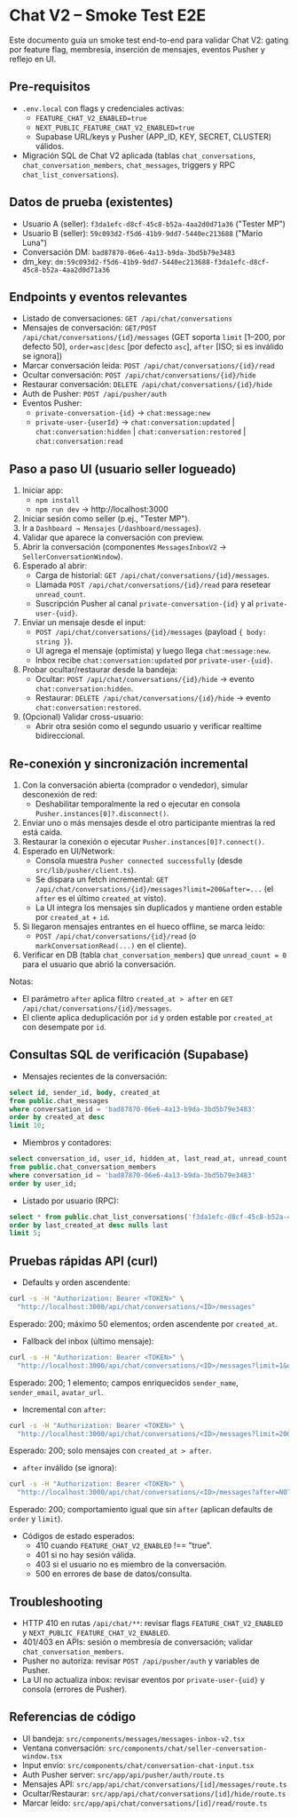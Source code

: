 # Chat V2 – Smoke Test E2E

Este documento guía un smoke test end-to-end para validar Chat V2: gating por feature flag, membresía, inserción de mensajes, eventos Pusher y reflejo en UI.

## Pre-requisitos
- `.env.local` con flags y credenciales activas:
  - `FEATURE_CHAT_V2_ENABLED=true`
  - `NEXT_PUBLIC_FEATURE_CHAT_V2_ENABLED=true`
  - Supabase URL/keys y Pusher (APP_ID, KEY, SECRET, CLUSTER) válidos.
- Migración SQL de Chat V2 aplicada (tablas `chat_conversations`, `chat_conversation_members`, `chat_messages`, triggers y RPC `chat_list_conversations`).

## Datos de prueba (existentes)
- Usuario A (seller): `f3da1efc-d8cf-45c8-b52a-4aa2d0d71a36` ("Tester MP")
- Usuario B (seller): `59c093d2-f5d6-41b9-9dd7-5440ec213688` ("Mario Luna")
- Conversación DM: `bad87870-06e6-4a13-b9da-3bd5b79e3483`
- dm_key: `dm:59c093d2-f5d6-41b9-9dd7-5440ec213688-f3da1efc-d8cf-45c8-b52a-4aa2d0d71a36`

## Endpoints y eventos relevantes
- Listado de conversaciones: `GET /api/chat/conversations`
- Mensajes de conversación: `GET/POST /api/chat/conversations/{id}/messages` (GET soporta `limit` [1–200, por defecto 50], `order=asc|desc` [por defecto `asc`], `after` [ISO; si es inválido se ignora])
- Marcar conversación leída: `POST /api/chat/conversations/{id}/read`
- Ocultar conversación: `POST /api/chat/conversations/{id}/hide`
- Restaurar conversación: `DELETE /api/chat/conversations/{id}/hide`
- Auth de Pusher: `POST /api/pusher/auth`
- Eventos Pusher:
  - `private-conversation-{id}` → `chat:message:new`
  - `private-user-{userId}` → `chat:conversation:updated` | `chat:conversation:hidden` | `chat:conversation:restored` | `chat:conversation:read`

## Paso a paso UI (usuario seller logueado)
1. Iniciar app:
   - `npm install`
   - `npm run dev` → http://localhost:3000
2. Iniciar sesión como seller (p.ej., "Tester MP").
3. Ir a `Dashboard → Mensajes` (`/dashboard/messages`).
4. Validar que aparece la conversación con preview.
5. Abrir la conversación (componentes `MessagesInboxV2` → `SellerConversationWindow`).
6. Esperado al abrir:
   - Carga de historial: `GET /api/chat/conversations/{id}/messages`.
   - Llamada `POST /api/chat/conversations/{id}/read` para resetear `unread_count`.
   - Suscripción Pusher al canal `private-conversation-{id}` y al `private-user-{uid}`.
7. Enviar un mensaje desde el input:
   - `POST /api/chat/conversations/{id}/messages` (payload `{ body: string }`).
   - UI agrega el mensaje (optimista) y luego llega `chat:message:new`.
   - Inbox recibe `chat:conversation:updated` por `private-user-{uid}`.
8. Probar ocultar/restaurar desde la bandeja:
   - Ocultar: `POST /api/chat/conversations/{id}/hide` → evento `chat:conversation:hidden`.
   - Restaurar: `DELETE /api/chat/conversations/{id}/hide` → evento `chat:conversation:restored`.
9. (Opcional) Validar cross-usuario:
   - Abrir otra sesión como el segundo usuario y verificar realtime bidireccional.

## Re-conexión y sincronización incremental

1. Con la conversación abierta (comprador o vendedor), simular desconexión de red:
   - Deshabilitar temporalmente la red o ejecutar en consola `Pusher.instances[0]?.disconnect()`.
2. Enviar uno o más mensajes desde el otro participante mientras la red está caída.
3. Restaurar la conexión o ejecutar `Pusher.instances[0]?.connect()`.
4. Esperado en UI/Network:
   - Consola muestra `Pusher connected successfully` (desde `src/lib/pusher/client.ts`).
   - Se dispara un fetch incremental: `GET /api/chat/conversations/{id}/messages?limit=200&after=...` (el `after` es el último `created_at` visto).
   - La UI integra los mensajes sin duplicados y mantiene orden estable por `created_at` + `id`.
5. Si llegaron mensajes entrantes en el hueco offline, se marca leído:
   - `POST /api/chat/conversations/{id}/read` (o `markConversationRead(...)` en el cliente).
6. Verificar en DB (tabla `chat_conversation_members`) que `unread_count = 0` para el usuario que abrió la conversación.

Notas:
- El parámetro `after` aplica filtro `created_at > after` en `GET /api/chat/conversations/{id}/messages`.
- El cliente aplica deduplicación por `id` y orden estable por `created_at` con desempate por `id`.

## Consultas SQL de verificación (Supabase)
- Mensajes recientes de la conversación:
```sql
select id, sender_id, body, created_at
from public.chat_messages
where conversation_id = 'bad87870-06e6-4a13-b9da-3bd5b79e3483'
order by created_at desc
limit 10;
```
- Miembros y contadores:
```sql
select conversation_id, user_id, hidden_at, last_read_at, unread_count
from public.chat_conversation_members
where conversation_id = 'bad87870-06e6-4a13-b9da-3bd5b79e3483'
order by user_id;
```
- Listado por usuario (RPC):
```sql
select * from public.chat_list_conversations('f3da1efc-d8cf-45c8-b52a-4aa2d0d71a36'::uuid, true)
order by last_created_at desc nulls last
limit 5;
```

## Pruebas rápidas API (curl)

- Defaults y orden ascendente:
```bash
curl -s -H "Authorization: Bearer <TOKEN>" \
  "http://localhost:3000/api/chat/conversations/<ID>/messages"
```
Esperado: 200; máximo 50 elementos; orden ascendente por `created_at`.

- Fallback del inbox (último mensaje):
```bash
curl -s -H "Authorization: Bearer <TOKEN>" \
  "http://localhost:3000/api/chat/conversations/<ID>/messages?limit=1&order=desc"
```
Esperado: 200; 1 elemento; campos enriquecidos `sender_name`, `sender_email`, `avatar_url`.

- Incremental con `after`:
```bash
curl -s -H "Authorization: Bearer <TOKEN>" \
  "http://localhost:3000/api/chat/conversations/<ID>/messages?limit=200&after=2025-01-01T00:00:00.000Z&order=asc"
```
Esperado: 200; solo mensajes con `created_at > after`.

- `after` inválido (se ignora):
```bash
curl -s -H "Authorization: Bearer <TOKEN>" \
  "http://localhost:3000/api/chat/conversations/<ID>/messages?after=NOT_A_DATE"
```
Esperado: 200; comportamiento igual que sin `after` (aplican defaults de `order` y `limit`).

- Códigos de estado esperados:
  - 410 cuando `FEATURE_CHAT_V2_ENABLED` !== "true".
  - 401 si no hay sesión válida.
  - 403 si el usuario no es miembro de la conversación.
  - 500 en errores de base de datos/consulta.

## Troubleshooting
- HTTP 410 en rutas `/api/chat/**`: revisar flags `FEATURE_CHAT_V2_ENABLED` y `NEXT_PUBLIC_FEATURE_CHAT_V2_ENABLED`.
- 401/403 en APIs: sesión o membresía de conversación; validar `chat_conversation_members`.
- Pusher no autoriza: revisar `POST /api/pusher/auth` y variables de Pusher.
- La UI no actualiza inbox: revisar eventos por `private-user-{uid}` y consola (errores de Pusher).

## Referencias de código
- UI bandeja: `src/components/messages/messages-inbox-v2.tsx`
- Ventana conversación: `src/components/chat/seller-conversation-window.tsx`
- Input envío: `src/components/chat/conversation-chat-input.tsx`
- Auth Pusher server: `src/app/api/pusher/auth/route.ts`
- Mensajes API: `src/app/api/chat/conversations/[id]/messages/route.ts`
- Ocultar/Restaurar: `src/app/api/chat/conversations/[id]/hide/route.ts`
- Marcar leído: `src/app/api/chat/conversations/[id]/read/route.ts`
